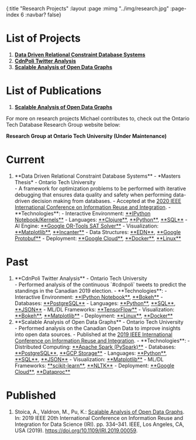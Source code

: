 {:title "Research Projects"
 :layout :page
 :mimg "../img/research.jpg"
 :page-index 6
 :navbar? false}

# List of Projects

1. <a href="#project-mthesis-2020">**Data Driven Relational Constraint Database Systems**</a>
2. <a href="#project-cdnpoli-2019">**CdnPoli Twitter Analysis**</a>
3. <a href="#project-scalable-2019">**Scalable Analysis of Open Data Graphs**</a>

# List of Publications

1. <a href="#stoica-scalable-2019">**Scalable Analysis of Open Data Graphs**</a>

For more on research projects Michael contributes to, check out the Ontario Tech Database Research Group website below:

**Research Group at Ontario Tech University (Under Maintenance)**


# Current

1. <div id="project-mthesis-2020">**Data Driven Relational Constraint Database Systems** - *Masters Thesis* - Ontario Tech University</div>
    - A framework for optimization problems to be performed with iterative debugging that ensures data quality and safety when performing data-driven decision making from databases.
    - Accepted at the <a href="https://homepages.uc.edu/~niunn/IRI20/" target="_blank">2020 IEEE International Conference on Information Reuse and Integration</a>.
    - **Technologies**:
        - Interactive Environment: <a href="https://jupyter.org/" target="_blank">**IPython Notebook/Kernels**</a>
        - Languages: <a href="https://clojure.org/" target="_blank">**Clojure**</a>, <a href="https://python.org/" target="_blank">**Python**</a>, <a href="https://en.wikipedia.org/wiki/SQL" target="_blank">**SQL**</a>
        - AI Engine: <a href="https://developers.google.com/optimization/cp/cp_solver" target="_blank">**Google OR-Tools SAT Solver**</a>
        - Visualization: <a href="https://matplotlib.org/" target="_blank">**Matplotlib**</a>, <a href="http://incanter.org/" target="_blank">**Incanter**</a>
        - Data Structures: <a href="https://github.com/edn-format/edn" target="_blank">**EDN**</a>, <a href="https://developers.google.com/protocol-buffers" target="_blank">**Google Protobuf**</a>
        - Deployment: <a href="https://cloud.google.com/" target="_blank">**Google Cloud**</a>, <a href="https://www.docker.com/" target="_target">**Docker**</a>, <a href="https://en.wikipedia.org/wiki/Linux" target="_blank">**Linux**</a>

# Past

1. <div id="project-cdnpoli-2019">**CdnPoli Twitter Analysis** - Ontario Tech University</div>
    - Performed analysis of the continuous `#cdnpoli` tweets to predict the standings in the Canadian 2019 election.
    - **Technologies**:
        - Interactive Environment: <a href="https://jupyter.org/" target="_blank">**IPython Notebook**</a>, <a href="https://bokeh.org/" target="_blank">**Bokeh**</a>
        - Databases: <a href="https://www.postgresql.org/" target="_blank">**PostgreSQL**</a>
        - Languages: <a href="https://python.org/" target="_blank">**Python**</a>, <a href="https://en.wikipedia.org/wiki/SQL" target="_blank">**SQL**</a>, <a href="https://www.json.org/json-en.html" target="_blank">**JSON**</a>
        - ML/DL Frameworks: <a href="https://www.tensorflow.org/" target="_blank">**TensorFlow**</a>
        - Visualization: <a href="https://bokeh.org/" target="_blank">**Bokeh**</a>, <a href="https://matplotlib.org/" target="_blank">**Matplotlib**</a>
        - Deployment: <a href="https://en.wikipedia.org/wiki/Linux" target="_blank">**Linux**</a>, <a href="https://www.docker.com/" target="_target">**Docker**</a>

2. <div id="project-scalable-2019">**Scalable Analysis of Open Data Graphs** - Ontario Tech University</div>
    - Performed analysis on the Canadian Open Data to improve insights into open data sources.
    - Published at the <a href="http://www.sis.pitt.edu/lersais/iri/2019/" target="_blank">2019 IEEE International Conference on Information Reuse and Integration</a>.
    - **Technologies**:
        - Distributed Computing: <a href="https://spark.apache.org/" target="_blank">**Apache Spark (PySpark)**</a>
        - Databases: <a href="https://www.postgresql.org/" target="_blank">**PostgreSQL**</a>, <a href="https://cloud.google.com/storage" target="_blank">**GCP Storage**</a>
        - Languages: <a href="https://python.org/" target="_blank">**Python**</a>, <a href="https://en.wikipedia.org/wiki/SQL" target="_blank">**SQL**</a>, <a href="https://www.json.org/json-en.html" target="_blank">**JSON**</a>
        - Visualization: <a href="https://matplotlib.org/" target="_blank">**Matplotlib**</a>
        - ML/DL Frameworks: <a href="https://scikit-learn.org/stable/" target="_blank">**scikit-learn**</a>, <a href="https://www.nltk.org/" target="_blank">**NLTK**</a>
        - Deployment: <a href="https://cloud.google.com/" target="_blank">**Google Cloud**</a>, <a href="https://cloud.google.com/dataproc" target="_blank">**Dataproc**</a>

# Published

1. <div id="stoica-scalable-2019">Stoica, A., Valdron, M., Pu, K.: <span style="text-decoration:underline">Scalable Analysis of Open Data Graphs</span>. In: 2019 IEEE 20th International Conference on Information Reuse and Integration for Data Science (IRI). pp. 334–341. IEEE, Los Angeles, CA, USA (2019). <a href="https://doi.org/10.1109/IRI.2019.00059" target="_blank">https://doi.org/10.1109/IRI.2019.00059</a>.</div>
